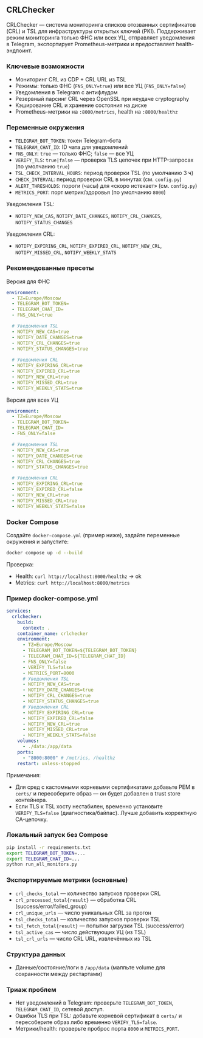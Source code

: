 ## CRLChecker

CRLChecker — система мониторинга списков отозванных сертификатов (CRL) и TSL для инфраструктуры открытых ключей (PKI). Поддерживает режим мониторинга только ФНС или всех УЦ, отправляет уведомления в Telegram, экспортирует Prometheus-метрики и предоставляет health-эндпоинт.

### Ключевые возможности
- Мониторинг CRL из CDP + CRL URL из TSL
- Режимы: только ФНС (`FNS_ONLY=true`) или все УЦ (`FNS_ONLY=false`)
- Уведомления в Telegram с антифлудом
- Резервный парсинг CRL через OpenSSL при неудаче cryptography
- Кэширование CRL и хранение состояния на диске
- Prometheus-метрики на `:8000/metrics`, health на `:8000/healthz`

### Переменные окружения
- `TELEGRAM_BOT_TOKEN`: токен Telegram-бота
- `TELEGRAM_CHAT_ID`: ID чата для уведомлений
- `FNS_ONLY`: `true` — только ФНС; `false` — все УЦ
- `VERIFY_TLS`: `true|false` — проверка TLS цепочек при HTTP-запросах (по умолчанию `true`)
- `TSL_CHECK_INTERVAL_HOURS`: период проверки TSL (по умолчанию 3 ч)
- `CHECK_INTERVAL`: период проверки CRL в минутах (см. `config.py`)
- `ALERT_THRESHOLDS`: пороги (часы) для «скоро истекает» (см. `config.py`)
- `METRICS_PORT`: порт метрик/здоровья (по умолчанию `8000`)

Уведомления TSL:
- `NOTIFY_NEW_CAS`, `NOTIFY_DATE_CHANGES`, `NOTIFY_CRL_CHANGES`, `NOTIFY_STATUS_CHANGES`

Уведомления CRL:
- `NOTIFY_EXPIRING_CRL`, `NOTIFY_EXPIRED_CRL`, `NOTIFY_NEW_CRL`, `NOTIFY_MISSED_CRL`, `NOTIFY_WEEKLY_STATS`

### Рекомендованные пресеты

Версия для ФНС
```yaml
environment:
  - TZ=Europe/Moscow
  - TELEGRAM_BOT_TOKEN=
  - TELEGRAM_CHAT_ID=
  - FNS_ONLY=true

  # Уведомления TSL
  - NOTIFY_NEW_CAS=true
  - NOTIFY_DATE_CHANGES=true
  - NOTIFY_CRL_CHANGES=true
  - NOTIFY_STATUS_CHANGES=true
    
  # Уведомления CRL
  - NOTIFY_EXPIRING_CRL=true
  - NOTIFY_EXPIRED_CRL=true
  - NOTIFY_NEW_CRL=true
  - NOTIFY_MISSED_CRL=true
  - NOTIFY_WEEKLY_STATS=true
```

Версия для всех УЦ
```yaml
environment:
  - TZ=Europe/Moscow
  - TELEGRAM_BOT_TOKEN=
  - TELEGRAM_CHAT_ID=
  - FNS_ONLY=false

  # Уведомления TSL
  - NOTIFY_NEW_CAS=true
  - NOTIFY_DATE_CHANGES=true
  - NOTIFY_CRL_CHANGES=true
  - NOTIFY_STATUS_CHANGES=true

  # Уведомления CRL
  - NOTIFY_EXPIRING_CRL=true
  - NOTIFY_EXPIRED_CRL=false
  - NOTIFY_NEW_CRL=true
  - NOTIFY_MISSED_CRL=true
  - NOTIFY_WEEKLY_STATS=false
```

### Docker Compose
Создайте `docker-compose.yml` (пример ниже), задайте переменные окружения и запустите:
```bash
docker compose up -d --build
```

Проверка:
- Health: `curl http://localhost:8000/healthz` → ok
- Metrics: `curl http://localhost:8000/metrics`

### Пример docker-compose.yml
```yaml
services:
  crlchecker:
    build:
      context: .
    container_name: crlchecker
    environment:
      - TZ=Europe/Moscow
      - TELEGRAM_BOT_TOKEN=${TELEGRAM_BOT_TOKEN}
      - TELEGRAM_CHAT_ID=${TELEGRAM_CHAT_ID}
      - FNS_ONLY=false
      - VERIFY_TLS=false
      - METRICS_PORT=8000
      # Уведомления TSL
      - NOTIFY_NEW_CAS=true
      - NOTIFY_DATE_CHANGES=true
      - NOTIFY_CRL_CHANGES=true
      - NOTIFY_STATUS_CHANGES=true
      # Уведомления CRL
      - NOTIFY_EXPIRING_CRL=true
      - NOTIFY_EXPIRED_CRL=false
      - NOTIFY_NEW_CRL=true
      - NOTIFY_MISSED_CRL=true
      - NOTIFY_WEEKLY_STATS=false
    volumes:
      - ./data:/app/data
    ports:
      - "8000:8000" # /metrics, /healthz
    restart: unless-stopped
```

Примечания:
- Для сред с кастомными корневыми сертификатами добавьте PEM в `certs/` и пересоберите образ — он будет добавлен в trust store контейнера.
- Если TLS к TSL хосту нестабилен, временно установите `VERIFY_TLS=false` (диагностика/байпас). Лучше добавить корректную CA-цепочку.

### Локальный запуск без Compose
```bash
pip install -r requirements.txt
export TELEGRAM_BOT_TOKEN=...
export TELEGRAM_CHAT_ID=...
python run_all_monitors.py
```

### Экспортируемые метрики (основные)
- `crl_checks_total` — количество запусков проверки CRL
- `crl_processed_total{result}` — обработка CRL (success/error/failed_group)
- `crl_unique_urls` — число уникальных CRL за прогон
- `tsl_checks_total` — количество запусков проверки TSL
- `tsl_fetch_total{result}` — попытки загрузки TSL (success/error)
- `tsl_active_cas` — число действующих УЦ (из TSL)
- `tsl_crl_urls` — число CRL URL, извлечённых из TSL

### Структура данных
- Данные/состояние/логи в `/app/data` (маппьте volume для сохранности между рестартами)

### Триаж проблем
- Нет уведомлений в Telegram: проверьте `TELEGRAM_BOT_TOKEN`, `TELEGRAM_CHAT_ID`, сетевой доступ.
- Ошибки TLS при TSL: добавьте корневой сертификат в `certs/` и пересоберите образ либо временно `VERIFY_TLS=false`.
- Метрики/health: проверьте проброс порта `8000` и `METRICS_PORT`.



